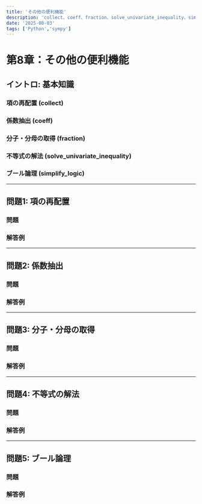 ```yaml
---
title: 'その他の便利機能'
description: 'collect、coeff、fraction、solve_univariate_inequality、simplify_logic などの便利関数を演習問題形式で紹介する記事。'
date: '2025-08-03'
tags: ['Python','sympy']
---
```


# 第8章：その他の便利機能

## イントロ: 基本知識

### 項の再配置 (collect)

### 係数抽出 (coeff)

### 分子・分母の取得 (fraction)

### 不等式の解法 (solve_univariate_inequality)

### ブール論理 (simplify_logic)

---

## 問題1: 項の再配置

### 問題
<div class="note-box">

</div>

### 解答例

---

## 問題2: 係数抽出

### 問題
<div class="note-box">

</div>

### 解答例

---

## 問題3: 分子・分母の取得

### 問題
<div class="note-box">

</div>

### 解答例

---

## 問題4: 不等式の解法

### 問題
<div class="note-box">

</div>

### 解答例

---

## 問題5: ブール論理

### 問題
<div class="note-box">

</div>

### 解答例
